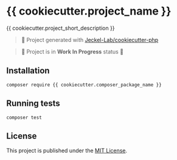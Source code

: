 # {{ cookiecutter.project_name }}

{{ cookiecutter.project_short_description }}

<!--
[![Current version](https://img.shields.io/packagist/v/{{ cookiecutter.composer_package_name }}.svg?logo=composer)](https://packagist.org/packages/{{ cookiecutter.composer_package_name }})
[![Packagist PHP Version Support](https://img.shields.io/packagist/php-v/{{ cookiecutter.composer_package_name }})](https://packagist.org/packages/{{ cookiecutter.composer_package_name }})
[![Monthly Downloads](https://img.shields.io/packagist/dm/{{ cookiecutter.composer_package_name }}.svg)](https://packagist.org/packages/{{ cookiecutter.composer_package_name }}/stats)
[![Total Downloads](https://img.shields.io/packagist/dt/{{ cookiecutter.composer_package_name }}.svg)](https://packagist.org/packages/{{ cookiecutter.composer_package_name }}/stats)
[![Tests](https://github.com/{{ cookiecutter.composer_package_name }}/actions/workflows/tests.yml/badge.svg)](https://github.com/{{ cookiecutter.composer_package_name }}/actions/workflows/tests.yml)
-->

> 🚀 Project generated with [Jeckel-Lab/cookiecutter-php](https://github.com/Jeckel-Lab/cookiecutter-php)

> 🚧 Project is in **Work In Progress** status 🚧

## Installation

```shell
composer require {{ cookiecutter.composer_package_name }}
```

## Running tests

```shell
composer test
```

## License

This project is published under the [MIT License](LICENSE).
